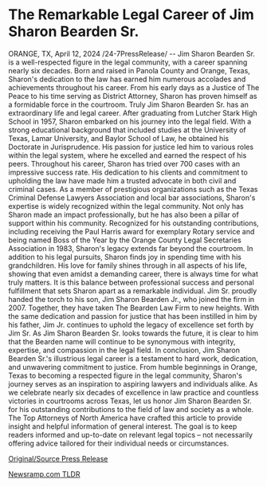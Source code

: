 # The Remarkable Legal Career of Jim Sharon Bearden Sr.

ORANGE, TX, April 12, 2024 /24-7PressRelease/ -- Jim Sharon Bearden Sr. is a well-respected figure in the legal community, with a career spanning nearly six decades. Born and raised in Panola County and Orange, Texas, Sharon's dedication to the law has earned him numerous accolades and achievements throughout his career. From his early days as a Justice of The Peace to his time serving as District Attorney, Sharon has proven himself as a formidable force in the courtroom. Truly Jim Sharon Bearden Sr. has an extraordinary life and legal career.  After graduating from Lutcher Stark High School in 1957, Sharon embarked on his journey into the legal field. With a strong educational background that included studies at the University of Texas, Lamar University, and Baylor School of Law, he obtained his Doctorate in Jurisprudence. His passion for justice led him to various roles within the legal system, where he excelled and earned the respect of his peers.  Throughout his career, Sharon has tried over 700 cases with an impressive success rate. His dedication to his clients and commitment to upholding the law have made him a trusted advocate in both civil and criminal cases. As a member of prestigious organizations such as the Texas Criminal Defense Lawyers Association and local bar associations, Sharon's expertise is widely recognized within the legal community.  Not only has Sharon made an impact professionally, but he has also been a pillar of support within his community. Recognized for his outstanding contributions, including receiving the Paul Harris award for exemplary Rotary service and being named Boss of the Year by the Orange County Legal Secretaries Association in 1983, Sharon's legacy extends far beyond the courtroom.  In addition to his legal pursuits, Sharon finds joy in spending time with his grandchildren. His love for family shines through in all aspects of his life, showing that even amidst a demanding career, there is always time for what truly matters. It is this balance between professional success and personal fulfillment that sets Sharon apart as a remarkable individual.  Jim Sr. proudly handed the torch to his son, Jim Sharon Bearden Jr., who joined the firm in 2007. Together, they have taken The Bearden Law Firm to new heights. With the same dedication and passion for justice that has been instilled in him by his father, Jim Jr. continues to uphold the legacy of excellence set forth by Jim Sr. As Jim Sharon Bearden Sr. looks towards the future, it is clear to him that the Bearden name will continue to be synonymous with integrity, expertise, and compassion in the legal field.   In conclusion, Jim Sharon Bearden Sr.'s illustrious legal career is a testament to hard work, dedication, and unwavering commitment to justice. From humble beginnings in Orange, Texas to becoming a respected figure in the legal community, Sharon's journey serves as an inspiration to aspiring lawyers and individuals alike. As we celebrate nearly six decades of excellence in law practice and countless victories in courtrooms across Texas, let us honor Jim Sharon Bearden Sr. for his outstanding contributions to the field of law and society as a whole.  The Top Attorneys of North America have crafted this article to provide insight and helpful information of general interest. The goal is to keep readers informed and up-to-date on relevant legal topics – not necessarily offering advice tailored for their individual needs or circumstances. 

[Original/Source Press Release](https://www.24-7pressrelease.com/press-release/509990/the-remarkable-legal-career-of-jim-sharon-bearden-sr) 

[Newsramp.com TLDR](https://newsramp.com/None) 